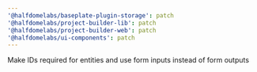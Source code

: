 ```yaml
---
'@halfdomelabs/baseplate-plugin-storage': patch
'@halfdomelabs/project-builder-lib': patch
'@halfdomelabs/project-builder-web': patch
'@halfdomelabs/ui-components': patch
---
```


Make IDs required for entities and use form inputs instead of form outputs
